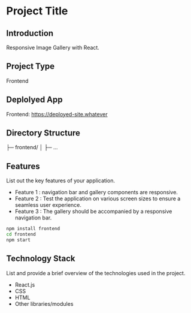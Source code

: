 # Project Title

## Introduction
 Responsive Image Gallery with React.

## Project Type
Frontend 

## Deplolyed App
Frontend: https://deployed-site.whatever


## Directory Structure
├─ frontend/
│  ├─ ...


## Features
List out the key features of your application.

- Feature 1 : navigation bar and gallery components are responsive.
- Feature 2 : Test the application on various screen sizes to ensure a seamless user experience.
- Feature 3 : The gallery should be accompanied by a responsive navigation bar.

```bash
npm install frontend
cd frontend
npm start
```
## Technology Stack
List and provide a brief overview of the technologies used in the project.

- React.js
- CSS
- HTML
- Other libraries/modules